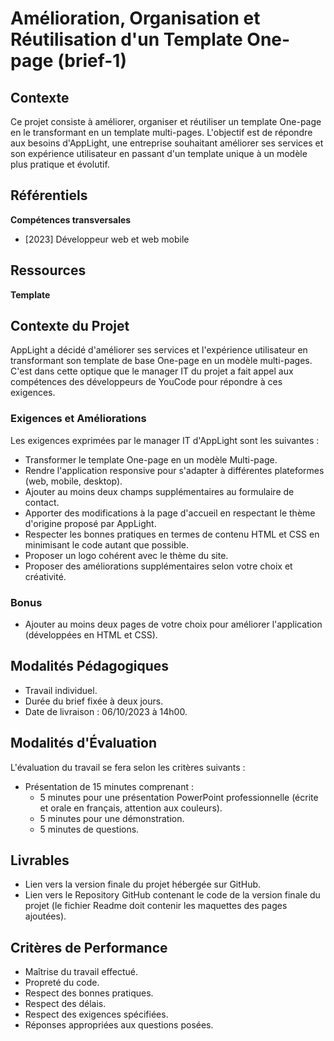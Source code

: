 # Amélioration, Organisation et Réutilisation d'un Template One-page (brief-1)

## Contexte

Ce projet consiste à améliorer, organiser et réutiliser un template One-page en le transformant en un template multi-pages. L'objectif est de répondre aux besoins d'AppLight, une entreprise souhaitant améliorer ses services et son expérience utilisateur en passant d'un template unique à un modèle plus pratique et évolutif. 

## Référentiels

**Compétences transversales**
- [2023] Développeur web et web mobile

## Ressources

**Template**

## Contexte du Projet

AppLight a décidé d'améliorer ses services et l'expérience utilisateur en transformant son template de base One-page en un modèle multi-pages. C'est dans cette optique que le manager IT du projet a fait appel aux compétences des développeurs de YouCode pour répondre à ces exigences.

### Exigences et Améliorations

Les exigences exprimées par le manager IT d'AppLight sont les suivantes :

- Transformer le template One-page en un modèle Multi-page.
- Rendre l'application responsive pour s'adapter à différentes plateformes (web, mobile, desktop).
- Ajouter au moins deux champs supplémentaires au formulaire de contact.
- Apporter des modifications à la page d'accueil en respectant le thème d'origine proposé par AppLight.
- Respecter les bonnes pratiques en termes de contenu HTML et CSS en minimisant le code autant que possible.
- Proposer un logo cohérent avec le thème du site.
- Proposer des améliorations supplémentaires selon votre choix et créativité.

### Bonus

- Ajouter au moins deux pages de votre choix pour améliorer l'application (développées en HTML et CSS).

## Modalités Pédagogiques

- Travail individuel.
- Durée du brief fixée à deux jours.
- Date de livraison : 06/10/2023 à 14h00.

## Modalités d'Évaluation

L'évaluation du travail se fera selon les critères suivants :

- Présentation de 15 minutes comprenant :
  - 5 minutes pour une présentation PowerPoint professionnelle (écrite et orale en français, attention aux couleurs).
  - 5 minutes pour une démonstration.
  - 5 minutes de questions.

## Livrables

- Lien vers la version finale du projet hébergée sur GitHub.
- Lien vers le Repository GitHub contenant le code de la version finale du projet (le fichier Readme doit contenir les maquettes des pages ajoutées).

## Critères de Performance

- Maîtrise du travail effectué.
- Propreté du code.
- Respect des bonnes pratiques.
- Respect des délais.
- Respect des exigences spécifiées.
- Réponses appropriées aux questions posées.

